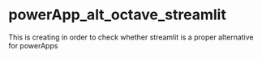 # powerApp_alt_octave_streamlit
This is creating in order to check whether streamlit is a proper alternative for powerApps
